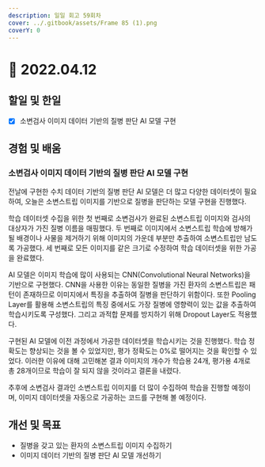 ```yaml
---
description: 일일 회고 59회차
cover: ../.gitbook/assets/Frame 85 (1).png
coverY: 0
---
```


# 🙂 2022.04.12

## 할일 및 한일

* [x] 소변검사 이미지 데이터 기반의 질병 판단 AI 모델 구현

## 경험 및 배움

### 소변검사 이미지 데이터 기반의 질병 판단 AI 모델 구현

전날에 구현한 수치 데이터 기반의 질병 판단 AI 모델은 더 많고 다양한 데이터셋이 필요하여, 오늘은 소변스트립 이미지를 기반으로 질병을 판단하는 모델 구현을 진행했다.



학습 데이터셋 수집을 위한 첫 번째로 소변검사가 완료된 소변스트립 이미지와 검사의 대상자가 가진 질병 이름을 매핑했다. 두 번째로 이미지에서 소변스트립 학습에 방해가 될 배경이나 사물을 제거하기 위해 이미지의 가운데 부분만 추출하여 소변스트립만 남도록 가공했다. 세 번째로 모든 이미지를 같은 크기로 수정하여 학습 데이터셋을 위한 가공을 완료했다.



AI 모델은 이미지 학습에 많이 사용되는 CNN(Convolutional Neural Networks)을 기반으로 구현했다. CNN을 사용한 이유는 동일한 질병을 가진 환자의 소변스트립은 패턴이 존재하므로 이미지에서 특징을 추출하여 질병을 판단하기 위함이다. 또한 Pooling Layer를 활용해 소변스트립의 특징 중에서도 가장 질병에 영향력이 있는 값을 추출하여 학습시키도록 구성했다. 그리고 과적합 문제를 방지하기 위해 Dropout Layer도 적용했다.



구현된 AI 모델에 이전 과정에서 가공한 데이터셋을 학습시키는 것을 진행했다. 학습 정확도는 향상되는 것을 볼 수 있었지만, 평가 정확도는 0%로 떨어지는 것을 확인할 수 있었다. 이러한 이유에 대해 고민해본 결과 이미지의 개수가 학습용 24개, 평가용 4개로 총 28개이므로 학습이 잘 되지 않을 것이라고 결론을 내렸다.



추후에 소변검사 결과인 소변스트립 이미지를 더 많이 수집하여 학습을 진행할 예정이며, 이미지 데이터셋을 자동으로 가공하는 코드를 구현해 볼 예정이다.

## 개선 및 목표

* 질병을 갖고 있는 환자의 소변스트립 이미지 수집하기
* 이미지 데이터 기반의 질병 판단 AI 모델 개선하기
